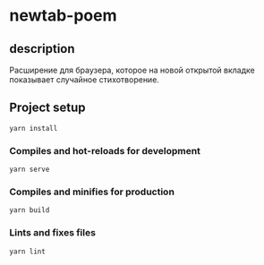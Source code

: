 # newtab-poem

## description
Расширение для браузера, которое на новой открытой вкладке показывает случайное стихотворение.

## Project setup
```
yarn install
```

### Compiles and hot-reloads for development
```
yarn serve
```

### Compiles and minifies for production
```
yarn build
```

### Lints and fixes files
```
yarn lint
```
